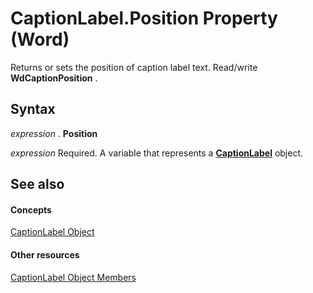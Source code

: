 
# CaptionLabel.Position Property (Word)

Returns or sets the position of caption label text. Read/write  **WdCaptionPosition** .


## Syntax

 _expression_ . **Position**

 _expression_ Required. A variable that represents a **[CaptionLabel](71c82dfd-6a66-e0f4-e30f-ae453c764864.md)** object.


## See also


#### Concepts


[CaptionLabel Object](71c82dfd-6a66-e0f4-e30f-ae453c764864.md)
#### Other resources


[CaptionLabel Object Members](9e47cced-f463-2ef8-b683-c7c6bb8070b9.md)
